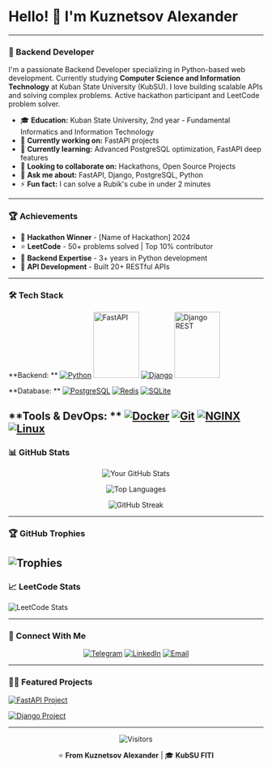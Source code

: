 # Hello! 👋 I'm Kuznetsov Alexander

---

### 🚀 Backend Developer

I'm a passionate Backend Developer specializing in Python-based web development. Currently studying **Computer Science and Information Technology** at Kuban State University (KubSU). I love building scalable APIs and solving complex problems. Active hackathon participant and LeetCode problem solver.

- 🎓 **Education:** Kuban State University, 2nd year - Fundamental Informatics and Information Technology
- 🔭 **Currently working on:** FastAPI projects
- 🌱 **Currently learning:** Advanced PostgreSQL optimization, FastAPI deep features
- 👯 **Looking to collaborate on:** Hackathons, Open Source Projects
- 💬 **Ask me about:** FastAPI, Django, PostgreSQL, Python
- ⚡ **Fun fact:** I can solve a Rubik's cube in under 2 minutes

---

### 🏆 Achievements

- 🏅 **Hackathon Winner** - [Name of Hackathon] 2024
- ⭐ **LeetCode** - 50+ problems solved | Top 10% contributor
- 🚀 **Backend Expertise** - 3+ years in Python development
- 🎯 **API Development** - Built 20+ RESTful APIs

---

### 🛠️ Tech Stack

**Backend: **
[![Python](https://img.icons8.com/?size=100&id=l75OEUJkPAk4&format=png&color=000000)](https://www.python.org/)
[<img src="https://icon.icepanel.io/Technology/svg/FastAPI.svg" width="90" height="130" alt="FastAPI" style="filter: invert(0%)" />](https://fastapi.tiangolo.com/)
[![Django](https://img.icons8.com/?size=100&id=baihjTL3IBX9&format=png&color=000000)](https://www.djangoproject.com/)
[<img src="https://icon.icepanel.io/Technology/svg/Django-REST.svg" width="90" height="130" alt="Django REST" />](https://www.django-rest-framework.org/)

**Database: **
[![PostgreSQL](https://img.icons8.com/?size=100&id=JRnxU7ZWP4mi&format=png&color=000000)](https://www.postgresql.org/)
[![Redis](https://img.icons8.com/?size=100&id=lhwQTv6iwznO&format=png&color=000000)](https://redis.io/)
[![SQLite](https://logo.svgcdn.com/d/sqlite-original.png)](https://www.sqlite.org/)

**Tools & DevOps: **
[![Docker](https://img.icons8.com/?size=100&id=cdYUlRaag9G9&format=png&color=000000)](https://www.docker.com/)
[![Git](https://img.icons8.com/?size=100&id=20906&format=png&color=000000)](https://git-scm.com/)
[![NGINX](https://img.icons8.com/?size=100&id=f8puwbhs0kUR&format=png&color=000000)](https://www.nginx.com/)
[![Linux](https://img.icons8.com/?size=100&id=17842&format=png&color=000000)](https://www.linux.org/)
---



### 📊 GitHub Stats

<div align="center">
  
![Your GitHub Stats](https://github-readme-stats.vercel.app/api?username=Kuznetsov-Alexander&show_icons=true&theme=dark&hide_border=true&bg_color=00000000)

![Top Languages](https://github-readme-stats.vercel.app/api/top-langs/?username=Kuznetsov-Alexander&layout=compact&theme=dark&hide_border=true&bg_color=00000000)

![GitHub Streak](https://streak-stats.demolab.com?user=Kuznetsov-Alexander&theme=dark&hide_border=true)

</div>

---

### 🏆 GitHub Trophies

![Trophies](https://github-profile-trophy.vercel.app/?username=Kuznetsov-Alexander&theme=darkhub&no-frame=true&row=2&column=4)
---

### 📈 LeetCode Stats

![LeetCode Stats](https://leetcard.jacoblin.cool/Alex_Kuznetsov?theme=dark&font=Abel&ext=contest)

---

### 🤝 Connect With Me

<div align="center">

[![Telegram](https://img.icons8.com/?size=100&id=7jrHorBRorpX&format=png&color=000000)](https://t.me/YOUR_TELEGRAM)
[![LinkedIn](https://img.icons8.com/?size=100&id=13930&format=png&color=000000)](https://linkedin.com/in/YOUR_LINKEDIN)
[![Email](https://img.icons8.com/?size=100&id=P7UIlhbpWzZm&format=png&color=000000)](mailto:YOUR_EMAIL)

</div>

---

### 👨‍💻 Featured Projects

[![FastAPI Project](https://github-readme-stats.vercel.app/api/pin/?username=Kuznetsov-Alexander&repo=FastAPI&theme=dark)](https://github.com/Kuznetsov-Alexander/FastAPI)

[![Django Project](https://github-readme-stats.vercel.app/api/pin/?username=Fantom51&repo=math-tutoring-enroll-now&theme=dark)](https://github.com/Fantom51/math-tutoring-enroll-now)

---
<div align="center">
  
![Visitors](https://komarev.com/ghpvc/?username=Kuznetsov-Alexander&style=flat-square&color=blueviolet)

⭐️ **From Kuznetsov Alexander** | 🎓 **KubSU FITI**

</div>